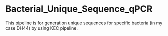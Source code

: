 # Bacterial_Unique_Sequence_qPCR
This pipeline is for generation unique sequences for specific bacteria (in my case DH44) by using KEC pipeline.
